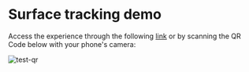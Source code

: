 # Surface tracking demo

Access the experience through the following [link](https://onirix-ar.github.io/threejs/surface-tracking/) or by scanning the QR Code below with your phone's camera:

![test-qr](test-qr.png)
